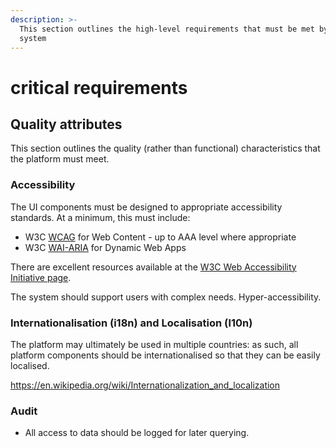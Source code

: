 ```yaml
---
description: >-
  This section outlines the high-level requirements that must be met by the
  system
---
```


# critical requirements

## Quality attributes

This section outlines the quality \(rather than functional\) characteristics that the platform must meet.

### Accessibility

The UI components must be designed to appropriate accessibility standards. At a minimum, this must include:

* W3C [WCAG](https://www.w3.org/WAI/standards-guidelines/wcag/) for Web Content - up to AAA level where appropriate
* W3C [WAI-ARIA](https://www.w3.org/WAI/standards-guidelines/aria/) for Dynamic Web Apps

There are excellent resources available at the [W3C Web Accessibility Initiative page](https://www.w3.org/WAI/).

The system should support users with complex needs. Hyper-accessibility.

### Internationalisation (i18n) and Localisation (l10n)

The platform may ultimately be used in multiple countries: as such, all platform components should be internationalised so that they can be easily localised.

https://en.wikipedia.org/wiki/Internationalization_and_localization

### Audit

* All access to data should be logged for later querying.